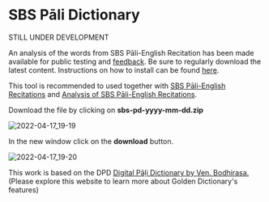 # SBS Pāli Dictionary

STILL UNDER DEVELOPMENT

An analysis of the words from SBS Pāli-English Recitation has been made available for public testing and [feedback](https://docs.google.com/forms/d/e/1FAIpQLScNC5v2gQbBCM3giXfYIib9zrp-WMzwJuf_iVXEMX2re4BFFw/viewform?usp=pp_url&entry.1433863141=SBS-study-tools). Be sure to regularly download the latest content. Instructions on how to install can be found [here](https://digitalpalidictionary.github.io/update.html).

This tool is recommended to used together with [SBS Pāli-English Recitations](https://github.com/sasanarakkha/study-tools/blob/main/P%C4%81li-English%20Recitations.pdf) and [Analysis of SBS Pāli-English Recitations](https://github.com/sasanarakkha/study-tools/blob/main/Analysis%20of%20SBS%20P%C4%81li-English%20Recitations.pdf).

Download the file by clicking on **sbs-pd-yyyy-mm-dd.zip**

![2022-04-17_19-19](https://user-images.githubusercontent.com/39419221/163712222-c23a7315-49bc-4be3-9056-eb045c99847d.png)

In the new window click on the **download** button.

![2022-04-17_19-20](https://user-images.githubusercontent.com/39419221/163712231-b9fb9b72-5733-431c-9d53-af21cc812225.png)

This work is based on the DPD [Digital Pāḷi Dictionary by Ven. Bodhirasa.](https://digitalpalidictionary.github.io/)
(Please explore this website to learn more about Golden Dictionary's features)

